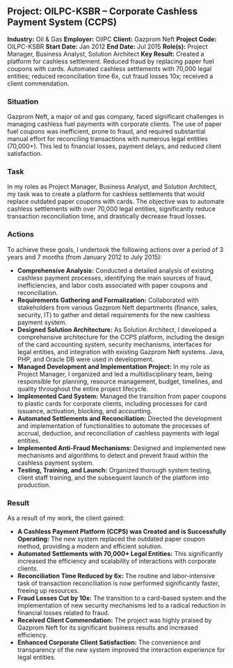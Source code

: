 ## Project: OILPC-KSBR – Corporate Cashless Payment System (CCPS)

**Industry:** Oil & Gas
**Employer:** OilPC
**Client:** Gazprom Neft
**Project Code:** OILPC-KSBR
**Start Date:** Jan 2012
**End Date:** Jul 2015
**Role(s):** Project Manager, Business Analyst, Solution Architect
**Key Result:** Created a platform for cashless settlement. Reduced fraud by replacing paper fuel coupons with cards. Automated cashless settlements with 70,000 legal entities; reduced reconciliation time 6x, cut fraud losses 10x; received a client commendation.

### Situation
Gazprom Neft, a major oil and gas company, faced significant challenges in managing cashless fuel payments with corporate clients. The use of paper fuel coupons was inefficient, prone to fraud, and required substantial manual effort for reconciling transactions with numerous legal entities (70,000+). This led to financial losses, payment delays, and reduced client satisfaction.

### Task
In my roles as Project Manager, Business Analyst, and Solution Architect, my task was to create a platform for cashless settlements that would replace outdated paper coupons with cards. The objective was to automate cashless settlements with over 70,000 legal entities, significantly reduce transaction reconciliation time, and drastically decrease fraud losses.

### Actions
To achieve these goals, I undertook the following actions over a period of 3 years and 7 months (from January 2012 to July 2015):
* **Comprehensive Analysis:** Conducted a detailed analysis of existing cashless payment processes, identifying the main sources of fraud, inefficiencies, and labor costs associated with paper coupons and reconciliation.
* **Requirements Gathering and Formalization:** Collaborated with stakeholders from various Gazprom Neft departments (finance, sales, security, IT) to gather and detail requirements for the new cashless payment system.
* **Designed Solution Architecture:** As Solution Architect, I developed a comprehensive architecture for the CCPS platform, including the design of the card accounting system, security mechanisms, interfaces for legal entities, and integration with existing Gazprom Neft systems. Java, PHP, and Oracle DB were used in development.
* **Managed Development and Implementation Project:** In my role as Project Manager, I organized and led a multidisciplinary team, being responsible for planning, resource management, budget, timelines, and quality throughout the entire project lifecycle.
* **Implemented Card System:** Managed the transition from paper coupons to plastic cards for corporate clients, including processes for card issuance, activation, blocking, and accounting.
* **Automated Settlements and Reconciliation:** Directed the development and implementation of functionalities to automate the processes of accrual, deduction, and reconciliation of cashless payments with legal entities.
* **Implemented Anti-Fraud Mechanisms:** Designed and implemented new mechanisms and algorithms to detect and prevent fraud within the cashless payment system.
* **Testing, Training, and Launch:** Organized thorough system testing, client staff training, and the subsequent launch of the platform into production.

### Result
As a result of my work, the client gained:
* **A Cashless Payment Platform (CCPS) was Created and is Successfully Operating:** The new system replaced the outdated paper coupon method, providing a modern and efficient solution.
* **Automated Settlements with 70,000+ Legal Entities:** This significantly increased the efficiency and scalability of interactions with corporate clients.
* **Reconciliation Time Reduced by 6x:** The routine and labor-intensive task of transaction reconciliation is now performed significantly faster, freeing up resources.
* **Fraud Losses Cut by 10x:** The transition to a card-based system and the implementation of new security mechanisms led to a radical reduction in financial losses related to fraud.
* **Received Client Commendation:** The project was highly praised by Gazprom Neft for its significant business results and increased efficiency.
* **Enhanced Corporate Client Satisfaction:** The convenience and transparency of the new system improved the interaction experience for legal entities.

